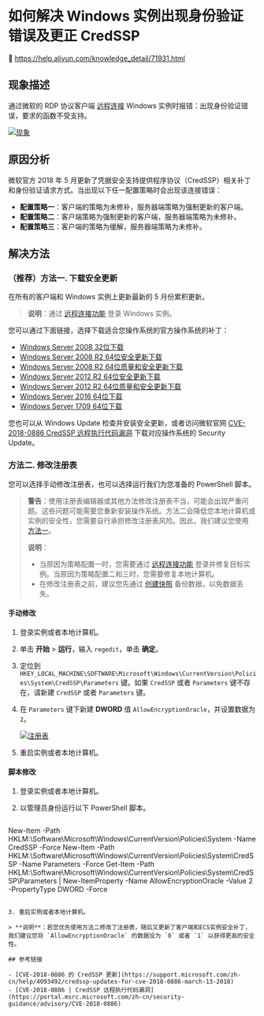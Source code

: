 # 如何解决 Windows 实例出现身份验证错误及更正 CredSSP

:link: https://help.aliyun.com/knowledge_detail/71931.html

## 现象描述

通过微软的 RDP 协议客户端 [远程连接](https://help.aliyun.com/document_detail/25435.html) Windows 实例时报错：出现身份验证错误，要求的函数不受支持。

[![现象](http://docs-aliyun.cn-hangzhou.oss.aliyun-inc.com/assets/pic/71931/cn_zh/1525914842492/Symptom.png)](http://docs-aliyun.cn-hangzhou.oss.aliyun-inc.com/assets/pic/71931/cn_zh/1525914842492/Symptom.png)

## 原因分析

微软官方 2018 年 5 月更新了凭据安全支持提供程序协议（CredSSP）相关补丁和身份验证请求方式。当出现以下任一配置策略时会出现该连接错误：

- **配置策略一**：客户端的策略为未修补，服务器端策略为强制更新的客户端。
- **配置策略二**：客户端策略为强制更新的客户端，服务器端策略为未修补。
- **配置策略三**：客户端的策略为缓解，服务器端策略为未修补。

## 解决方法

### （推荐）方法一. 下载安全更新

在所有的客户端和 Windows 实例上更新最新的 5 月份累积更新。

> **说明**：通过 [远程连接功能](https://help.aliyun.com/document_detail/25433.html) 登录 Windows 实例。

您可以通过下面链接，选择下载适合您操作系统的官方操作系统的补丁：

- [Windows Server 2008 32位下载](http://docs-aliyun.cn-hangzhou.oss.aliyun-inc.com/assets/attach/71931/cn_zh/1528889331663/windows6.0-kb4056564-v2-x86.msu)
- [Windows Server 2008 R2 64位安全更新下载](http://docs-aliyun.cn-hangzhou.oss.aliyun-inc.com/assets/attach/71931/cn_zh/1528861821268/windows6.1-kb4103712-x64.msu)
- [Windows Server 2008 R2 64位质量和安全更新下载](https://windows-fix.oss-cn-beijing.aliyuncs.com/windows6.1-kb4103718-x64.msu)
- [Windows Server 2012 R2 64位安全更新下载](http://docs-aliyun.cn-hangzhou.oss.aliyun-inc.com/assets/attach/71931/cn_zh/1528861769725/windows8.1-kb4103715-x64.msu)
- [Windows Server 2012 R2 64位质量和安全更新下载](https://windows-fix.oss-cn-beijing.aliyuncs.com/windows8.1-kb4103725-x64.msu)
- [Windows Server 2016 64位下载](https://windows-fix.oss-cn-beijing.aliyuncs.com/windows10.0-kb4103723-x64.msu)
- [Windows Server 1709 64位下载](https://windows-fix.oss-cn-beijing.aliyuncs.com/windows10.0-kb4103727-x64.msu)

您也可以从 Windows Update 检查并安装安全更新，或者访问微软官网 [CVE-2018-0886 CredSSP 远程执行代码漏洞](https://portal.msrc.microsoft.com/zh-cn/security-guidance/advisory/CVE-2018-0886) 下载对应操作系统的 Security Update。

### 方法二. 修改注册表

您可以选择手动修改注册表，也可以选择运行我们为您准备的 PowerShell 脚本。

> **警告**：使用注册表编辑器或其他方法修改注册表不当，可能会出现严重问题。这些问题可能需要您重新安装操作系统。方法二会降低您本地计算机或实例的安全性，您需要自行承担修改注册表风险。因此，我们建议您使用 [方法一](https://help.aliyun.com/knowledge_detail/71931.html#Solution1)。
>
> **说明**：
>
> - 当原因为策略配置一时，您需要通过 [远程连接功能](https://help.aliyun.com/document_detail/25433.html) 登录并修复目标实例。当原因为策略配置二和三时，您需要修复本地计算机。
> - 在修改注册表之前，建议您先通过 [创建快照](https://help.aliyun.com/document_detail/25455.html) 备份数据，以免数据丢失。

#### 手动修改

1. 登录实例或者本地计算机。

2. 单击 **开始** > **运行**，输入 `regedit`，单击 **确定**。

3. 定位到 `HKEY_LOCAL_MACHINE\SOFTWARE\Microsoft\Windows\CurrentVersion\Policies\System\CredSSP\Parameters` 键。如果 `CredSSP` 或者 `Parameters` 键不存在，请新建 `CredSSP` 或者 `Parameters` 键。

4. 在 `Parameters` 键下新建 **DWORD** 值 `AllowEncryptionOracle`，并设置数据为 `2`。

   [![注册表](http://docs-aliyun.cn-hangzhou.oss.aliyun-inc.com/assets/pic/71931/cn_zh/1525866472340/Register.png)](http://docs-aliyun.cn-hangzhou.oss.aliyun-inc.com/assets/pic/71931/cn_zh/1525866472340/Register.png)

5. 重启实例或者本地计算机。

#### 脚本修改

1. 登录实例或者本地计算机。

2. 以管理员身份运行以下 PowerShell 脚本。



   ```powershell
New-Item -Path HKLM:\Software\Microsoft\Windows\CurrentVersion\Policies\System -Name CredSSP -Force
New-Item -Path HKLM:\Software\Microsoft\Windows\CurrentVersion\Policies\System\CredSSP -Name Parameters -Force
Get-Item -Path HKLM:\Software\Microsoft\Windows\CurrentVersion\Policies\System\CredSSP\Parameters | New-ItemProperty -Name AllowEncryptionOracle -Value 2 -PropertyType DWORD -Force
   ```

3. 重启实例或者本地计算机。

> **说明**：若您优先使用方法二修改了注册表，随后又更新了客户端和ECS实例安全补丁，我们建议您将 `AllowEncryptionOracle` 的数据设为 `0` 或者 `1` 以获得更高的安全性。

## 参考链接

- [CVE-2018-0886 的 CredSSP 更新](https://support.microsoft.com/zh-cn/help/4093492/credssp-updates-for-cve-2018-0886-march-13-2018)
- [CVE-2018-0886 | CredSSP 远程执行代码漏洞](https://portal.msrc.microsoft.com/zh-cn/security-guidance/advisory/CVE-2018-0886)
